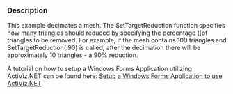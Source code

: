 ### Description

This example decimates a mesh. The SetTargetReduction function
specifies how many triangles should reduced by specifying the
percentage ([of triangles to be removed. For example, if the mesh
contains 100 triangles and SetTargetReduction(.90) is called, after
the decimation there will be approximately 10 triangles - a 90%
reduction.

A tutorial on how to setup a Windows Forms Application utilizing ActiViz.NET can be found here: [Setup a Windows Forms Application to use ActiViz.NET](http://www.vtk.org/Wiki/VTK/CSharp/ActiViz.NET)
